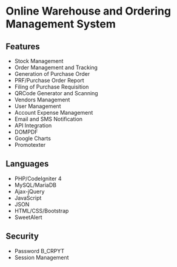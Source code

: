 # Online Warehouse and Ordering Management System

## Features
* Stock Management
* Order Management and Tracking
* Generation of Purchase Order
* PRF/Purchase Order Report
* Filing of Purchase Requisition
* QRCode Generator and Scanning
* Vendors Management
* User Management
* Account Expense Management
* Email and SMS Notification
* API Integration
* DOMPDF
* Google Charts
* Promotexter
  
## Languages
* PHP/CodeIgniter 4
* MySQL/MariaDB
* Ajax-jQuery
* JavaScript
* JSON
* HTML/CSS/Bootstrap
* SweetAlert

## Security
* Password B_CRPYT
* Session Management
